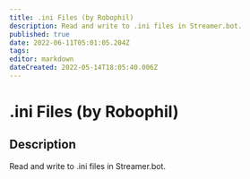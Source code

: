 ```yaml
---
title: .ini Files (by Robophil)
description: Read and write to .ini files in Streamer.bot.
published: true
date: 2022-06-11T05:01:05.204Z
tags: 
editor: markdown
dateCreated: 2022-05-14T18:05:40.006Z
---
```


# .ini Files (by Robophil)
## Description
Read and write to .ini files in Streamer.bot.